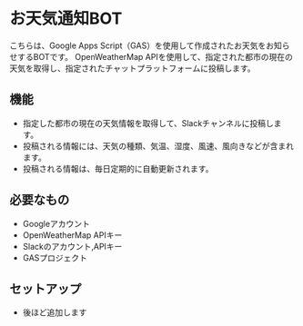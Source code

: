 # お天気通知BOT

こちらは、Google Apps Script（GAS）を使用して作成されたお天気をお知らせするBOTです。
OpenWeatherMap APIを使用して、指定された都市の現在の天気を取得し、指定されたチャットプラットフォームに投稿します。

## 機能
- 指定した都市の現在の天気情報を取得して、Slackチャンネルに投稿します。
- 投稿される情報には、天気の種類、気温、湿度、風速、風向きなどが含まれます。
- 投稿される情報は、毎日定期的に自動更新されます。


## 必要なもの
- Googleアカウント
- OpenWeatherMap APIキー
- Slackのアカウント,APIキー
- GASプロジェクト

## セットアップ
- 後ほど追加します